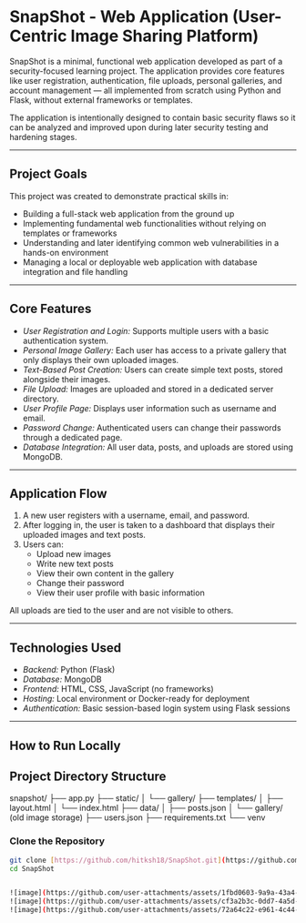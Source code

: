 # SnapShot - Web Application (User-Centric Image Sharing Platform)

SnapShot is a minimal, functional web application developed as part of a security-focused learning project. The application provides core features like user registration, authentication, file uploads, personal galleries, and account management — all implemented from scratch using Python and Flask, without external frameworks or templates.

The application is intentionally designed to contain basic security flaws so it can be analyzed and improved upon during later security testing and hardening stages.

---

## Project Goals

This project was created to demonstrate practical skills in:

- Building a full-stack web application from the ground up
- Implementing fundamental web functionalities without relying on templates or frameworks
- Understanding and later identifying common web vulnerabilities in a hands-on environment
- Managing a local or deployable web application with database integration and file handling

---

## Core Features

- *User Registration and Login:* Supports multiple users with a basic authentication system.
- *Personal Image Gallery:* Each user has access to a private gallery that only displays their own uploaded images.
- *Text-Based Post Creation:* Users can create simple text posts, stored alongside their images.
- *File Upload:* Images are uploaded and stored in a dedicated server directory.
- *User Profile Page:* Displays user information such as username and email.
- *Password Change:* Authenticated users can change their passwords through a dedicated page.
- *Database Integration:* All user data, posts, and uploads are stored using MongoDB.

---

## Application Flow

1. A new user registers with a username, email, and password.
2. After logging in, the user is taken to a dashboard that displays their uploaded images and text posts.
3. Users can:
   - Upload new images
   - Write new text posts
   - View their own content in the gallery
   - Change their password
   - View their user profile with basic information

All uploads are tied to the user and are not visible to others.

---

## Technologies Used

- *Backend:* Python (Flask)
- *Database:* MongoDB
- *Frontend:* HTML, CSS, JavaScript (no frameworks)
- *Hosting:* Local environment or Docker-ready for deployment
- *Authentication:* Basic session-based login system using Flask sessions

---

## How to Run Locally
## Project Directory Structure
snapshot/
├── app.py
├── static/
│   └── gallery/
├── templates/
│   ├── layout.html
│   └── index.html
├── data/
│   ├── posts.json
│   └── gallery/  (old image storage)
├── users.json
├── requirements.txt
└── venv

### Clone the Repository

```bash
git clone [https://github.com/hitksh18/SnapShot.git](https://github.com/srijareddy1234/SnapShot.git
cd SnapShot


![image](https://github.com/user-attachments/assets/1fbd0603-9a9a-43a4-9a56-04e5658053be)
![image](https://github.com/user-attachments/assets/cf3a2b3c-0dd7-4a5d-aba2-6b27ea984eb8)
![image](https://github.com/user-attachments/assets/72a64c22-e961-4c44-bc24-c3a71d7a9379)
